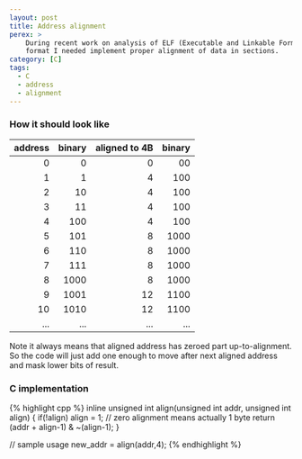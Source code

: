 ```yaml
---
layout: post
title: Address alignment
perex: >
    During recent work on analysis of ELF (Executable and Linkable Format) file
    format I needed implement proper alignment of data in sections.
category: [C]
tags:
  - C
  - address
  - alignment
---
```


### How it should look like

address	| binary | aligned to 4B  | binary 
-------:|-------:|---------------:|-------:
0       |    0   | 0              |   00   
1       |    1   | 4              |  100   
2       |   10   | 4              |  100   
3       |   11   | 4              |  100   
4       |  100   | 4              |  100   
5       |  101   | 8              | 1000   
6       |  110   | 8              | 1000   
7       |  111   | 8              | 1000   
8       | 1000   | 8              | 1000   
9       | 1001   | 12             | 1100   
10      | 1010   | 12             | 1100   
...     |  ...   | ...            |  ...   

Note it always means that aligned address has zeroed part up-to-alignment.
So the code will just add one enough to move after next aligned address and
mask lower bits of result.

### C implementation

{% highlight cpp %}
inline unsigned int align(unsigned int addr, unsigned int align) {
    if(!align) align = 1;       // zero alignment means actually 1 byte
    return (addr + align-1) & ~(align-1);
}

// sample usage
new_addr = align(addr,4);
{% endhighlight %}

